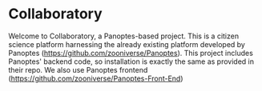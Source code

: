 # Collaboratory

Welcome to Collaboratory, a Panoptes-based project. This is a citizen science platform harnessing the already existing platform developed by Panoptes (https://github.com/zooniverse/Panoptes). This project includes Panoptes' backend code, so installation is exactly the same as provided in their repo.
We also use Panoptes frontend (https://github.com/zooniverse/Panoptes-Front-End)
